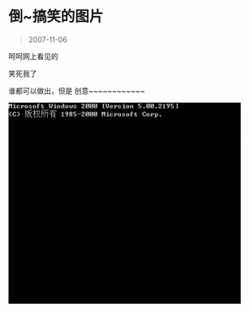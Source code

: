 # 倒~搞笑的图片 

> 2007-11-06

<div class="pcs-article-content_ptkaiapt4bxy_baiduscarticle" id="detailArticleContent_ptkaiapt4bxy_baiduscarticle">
 <p>
  呵呵网上看见的
 </p>
 <p>
  笑死我了
 </p>
 <p>
  谁都可以做出，但是 创意~~~~~~~~~~~~
 </p>
 <img class="blogimg" small="0" src="images/1d33cbccea04a22d18498ab6e0c44100.jpg"/>
</div>


